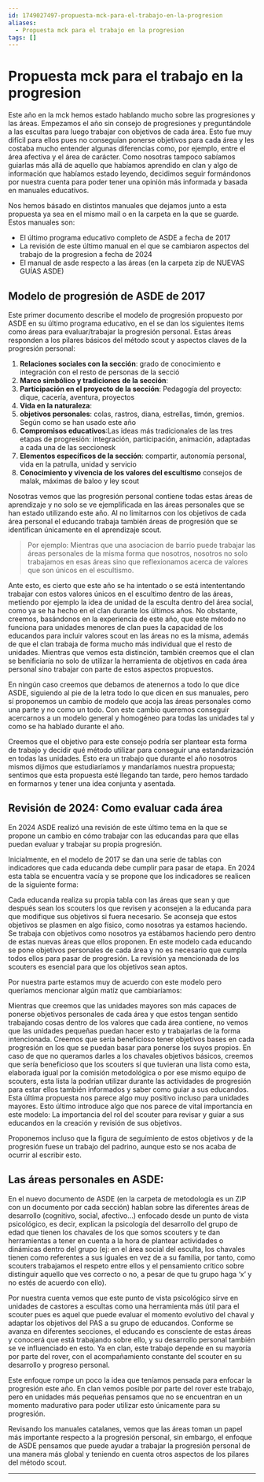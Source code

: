 ```yaml
---
id: 1749027497-propuesta-mck-para-el-trabajo-en-la-progresion
aliases:
  - Propuesta mck para el trabajo en la progresion
tags: []
---
```


# Propuesta mck para el trabajo en la progresion

Este año en la mck hemos estado hablando mucho sobre las progresiones y las áreas. Empezamos el año sin consejo de progresiones y preguntándole a las escultas para luego trabajar con objetivos de cada área. Esto fue muy difícil para ellos pues no conseguían ponerse objetivos para cada área y les costaba mucho entender algunas diferencias como, por ejemplo, entre el área afectiva y el área de carácter. Como nosotras tampoco sabíamos guiarlas más allá de aquello que habíamos aprendido en clan y algo de información que habíamos estado leyendo, decidimos seguir formándonos por nuestra cuenta para poder tener una opinión más informada y basada en manuales educativos. 

Nos hemos básado en distintos manuales que dejamos junto a esta propuesta ya sea en el mismo mail o en la carpeta en la que se guarde. Estos manuales son: 

- El último programa educativo completo de ASDE a fecha de 2017 
- La revisión de este último manual en el que se cambiaron aspectos del trabajo de la progresion a fecha de 2024
- El manual de asde respecto a las áreas (en la carpeta zip de NUEVAS GUÍAS ASDE) 

## Modelo de progresión de ASDE de 2017

Este primer documento describe el modelo de progresión propuesto por ASDE en su último programa educativo, en el se dan los siguientes items como áreas para evaluar/trabajar la progresión personal. Estas áreas responden a los pilares básicos del método scout y aspectos claves de la progresión personal:

1. **Relaciones sociales con la sección**: grado de conocimiento e integración con el resto de personas de la secció
2. **Marco simbólico y tradiciones de la sección**: 
3. **Participación en el proyecto de la sección**: Pedagogía del proyecto: dique, cacería, aventura, proyectos
4. **Vida en la naturaleza**: 
5. **objetivos personales**: colas, rastros, diana, estrellas, timón, gremios. Según como se han usado este año
6. **Compromisos educativos**:Las ideas más tradicionales de las tres etapas de progresión: integración, participación, animación, adaptadas a cada una de las seccionesk
7. **Elementos específicos de la sección**: compartir, autonomía personal, vida en la patrulla, unidad y servicio
8. **Conocimiento y vivencia de los valores del escultismo** consejos de malak, máximas de baloo y ley scout

Nosotras vemos que las progresión personal contiene todas estas áreas de aprendizaje y no solo se ve ejemplificada en las áreas personales que se han estado utilizando este año. Al no limitarnos con los objetivos de cada área personal el educando trabaja también áreas de progresión que se identifican únicamente en el aprendizaje scout. 

> Por ejemplo: 
> Mientras que una asociacion de barrio puede trabajar las áreas personales de la misma forma que nosotros, nosotros no solo trabajamos en esas áreas sino que reflexionamos acerca de valores que son únicos en el escultismo.

Ante esto, es cierto que este año se ha intentado o se está intententando trabajar con estos valores únicos en el escultimo dentro de las áreas, metiendo por ejemplo la idea de unidad de la esculta dentro del área social, como ya se ha hecho en el clan durante los últimos años.
No obstante, creemos, basándonos en la experiencia de este año, que este método no funciona para unidades menores de clan pues la capacidad de los educandos para incluir valores scout en las áreas no es la misma, además de que el clan trabaja de forma mucho más individual que el resto de unidades. Mientras que vemos esta distinción, también creemos que el clan se benificiaría no solo de utilizar la herramienta de objetivos en cada área personal sino trabajar con parte de estos aspectos propuestos. 

En ningún caso creemos que debamos de atenernos a todo lo que dice ASDE, siguiendo al pie de la letra todo lo que dicen en sus manuales, pero sí proponemos un cambio de modelo que acoja  las áreas personales como una parte y no como un todo. Con este cambio queremos conseguir acercarnos a un modelo general y homogéneo para todas las unidades tal y como se ha hablado durante el año.

Creemos que el objetivo para este consejo podría ser plantear esta forma de trabajo y decidir qué método utilizar para conseguir una estandarización en todas las unidades. Esto era un trabajo que durante el año nosotros mismos dijimos que estudiaríamos y mandaríamos nuestra propuesta; sentimos que esta propuesta esté llegando tan tarde, pero hemos tardado en formarnos y tener una idea conjunta y asentada. 

## Revisión de 2024: Como evaluar cada área

En 2024 ASDE realizó una revisión de este último tema en la que se propone un cambio en cómo trabajar con las educandas para que ellas puedan evaluar y trabajar su propia progresión. 

Inicialmente, en el modelo de 2017 se dan una serie de tablas con indicadores que cada educanda debe cumplir para pasar de etapa. En 2024 esta tabla se encuentra vacía y se propone que los indicadores se realicen de la siguiente forma: 

Cada educanda realiza su propia tabla con las áreas que sean y que después sean los scouters los que revisen y aconsejen a la educanda para que modifique sus objetivos si fuera necesario. Se aconseja que estos objetivos se plasmen en algo físico, como nosotras ya estamos haciendo. Se trabaja con objetivos como nosotros ya estábamos haciendo pero dentro de estas nuevas áreas que ellos proponen. 
En este modelo cada educando se pone objetivos personales de cada área y no es necesario que cumpla todos ellos para pasar de progresión. La revisión ya mencionada de los scouters es esencial para que los objetivos sean aptos. 


Por nuestra parte estamos muy de acuerdo con este modelo pero queríamos mencionar algún matíz que cambiaríamos: 

Mientras que creemos que las unidades mayores son más capaces de ponerse objetivos personales de cada área y que estos tengan sentido trabajando cosas dentro de los valores que cada área contiene, no vemos que las unidades pequeñas puedan hacer esto y trabajarlas de la forma intencionada. Creemos que sería beneficioso tener objetivos bases en cada progresión en los que se puedan basar para ponerse los suyos propios. En caso de que no queramos darles a los chavales objetivos básicos, creemos que sería beneficioso que los scouters sí que tuvieran una lista como esta, elaborada igual por la comisión metodológica o por ese mismo equipo de scouters, esta lista la podrían utilizar durante las actividades de progresión para estar ellos también informados y saber como guiar a sus educandos. Esta última propuesta nos parece algo muy positivo incluso para unidades mayores. 
Esto último introduce algo que nos parece de vital importancia en este modelo: La importancia del rol del scouter para revisar y guiar a sus educandos en la creación y revisión de sus objetivos.

Proponemos incluso que la figura de seguimiento de estos objetivos y de la progresión fuese un trabajo del padrino, aunque esto se nos acaba de ocurrir al escribir esto. 

## Las áreas personales en ASDE: 

En el nuevo documento de ASDE (en la carpeta de metodología es un ZIP con un documento por cada sección) hablan sobre las diferentes áreas de desarrollo (cognitivo, social, afectivo…) enfocado desde un punto de vista psicológico, es decir, explican la psicología del desarrollo del grupo de edad que tienen los chavales de los que somos scouters y te dan herramientas a tener en cuenta a la hora de plantear actividades o dinámicas dentro del grupo (ej: en el área social del esculta, los chavales tienen como referentes a sus iguales en vez de a su familia, por tanto, como scouters trabajamos el respeto entre ellos y el pensamiento crítico sobre distinguir aquello que ves correcto o no, a pesar de que tu grupo haga ‘x’ y no estés de acuerdo con ello).

Por nuestra cuenta vemos que este punto de vista psicológico sirve en unidades de castores a escultas como una herramienta más útil para el scouter pues es aquel que puede evaluar el momento evolutivo del chaval y adaptar los objetivos del PAS a su grupo de educandos. 
Conforme se avanza en diferentes secciones, el educando es consciente de estas áreas y conocerá que está trabajando sobre ello, y su desarrollo personal también se ve influenciado en esto. Ya en clan, este trabajo depende en su mayoría por parte del rover, con el acompañamiento constante del scouter en su desarrollo y progreso personal. 

Este enfoque rompe un poco la idea que teníamos pensada para enfocar la progresión este año. En clan vemos posible por parte del rover este trabajo, pero en unidades más pequeñas pensamos que no se encuentran en un momento madurativo para poder utilizar esto únicamente para su progresión. 

Revisando los manuales catalanes, vemos que las áreas toman un papel más importante respecto a la progresión personal, sin embargo, el enfoque de ASDE pensamos que puede ayudar a trabajar la progresión personal de una manera más global y teniendo en cuenta otros aspectos de los pilares del método scout.

*** 
